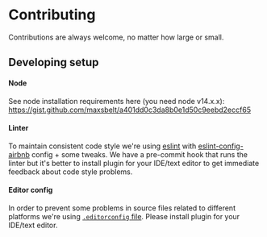 # Contributing

Contributions are always welcome, no matter how large or small.

## Developing setup

#### Node

See node installation requirements here (you need node v14.x.x):
https://gist.github.com/maxsbelt/a401dd0c3da8b0e1d50c9eebd2eccf65

#### Linter

To maintain consistent code style we're using [eslint](https://eslint.org/) with [eslint-config-airbnb](https://www.npmjs.com/package/eslint-config-airbnb) config + some tweaks. We have a pre-commit hook that runs the linter but it's better to install plugin for your IDE/text editor to get immediate feedback about code style problems.

#### Editor config

In order to prevent some problems in source files related to different platforms we're using [`.editorconfig` file](https://editorconfig.org/). Please install plugin for your IDE/text editor.
